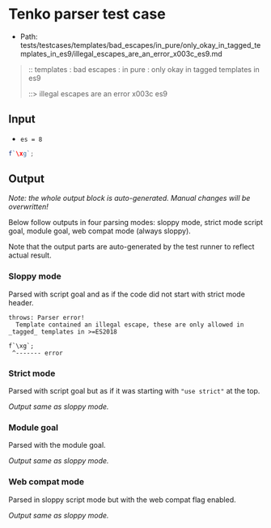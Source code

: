 # Tenko parser test case

- Path: tests/testcases/templates/bad_escapes/in_pure/only_okay_in_tagged_templates_in_es9/illegal_escapes_are_an_error_x003c_es9.md

> :: templates : bad escapes : in pure : only okay in tagged templates in es9
>
> ::> illegal escapes are an error x003c es9

## Input

- `es = 8`

`````js
f`\xg`;
`````

## Output

_Note: the whole output block is auto-generated. Manual changes will be overwritten!_

Below follow outputs in four parsing modes: sloppy mode, strict mode script goal, module goal, web compat mode (always sloppy).

Note that the output parts are auto-generated by the test runner to reflect actual result.

### Sloppy mode

Parsed with script goal and as if the code did not start with strict mode header.

`````
throws: Parser error!
  Template contained an illegal escape, these are only allowed in _tagged_ templates in >=ES2018

f`\xg`;
 ^------- error
`````

### Strict mode

Parsed with script goal but as if it was starting with `"use strict"` at the top.

_Output same as sloppy mode._

### Module goal

Parsed with the module goal.

_Output same as sloppy mode._

### Web compat mode

Parsed in sloppy script mode but with the web compat flag enabled.

_Output same as sloppy mode._
